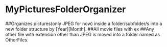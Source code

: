# MyPicturesFolderOrganizer

##Organizes pictures(only JPEG for now) inside a folder/subfolder/s into a new folder structure by [Year][Month]. 
##All movie files with ex
##Any other file with extension other than JPEG is moved into a folder named as OtherFiles.

